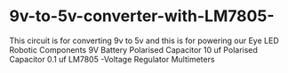 # 9v-to-5v-converter-with-LM7805-

This circuit is for converting 9v to 5v and this is for powering our Eye LED Robotic
Components
9V Battery
Polarised Capacitor 10 uf
Polarised Capacitor 0.1 uf
LM7805 -Voltage Regulator
Multimeters

